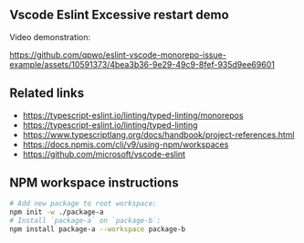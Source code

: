 ## Vscode Eslint Excessive restart demo

Video demonstration:

https://github.com/qpwo/eslint-vscode-monorepo-issue-example/assets/10591373/4bea3b36-9e29-49c9-8fef-935d9ee69601

## Related links

- https://typescript-eslint.io/linting/typed-linting/monorepos
- https://typescript-eslint.io/linting/typed-linting
- https://www.typescriptlang.org/docs/handbook/project-references.html
- https://docs.npmjs.com/cli/v9/using-npm/workspaces
- https://github.com/microsoft/vscode-eslint

## NPM workspace instructions

```sh
# Add new package to root workspace:
npm init -w ./package-a
# Install `package-a` on `package-b`:
npm install package-a --workspace package-b
```
